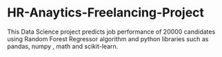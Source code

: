 # HR-Anaytics-Freelancing-Project
This Data Science project predicts job performance of 20000 candidates using Random Forest Regressor algorithm and python libraries such as pandas, numpy , math and scikit-learn.
